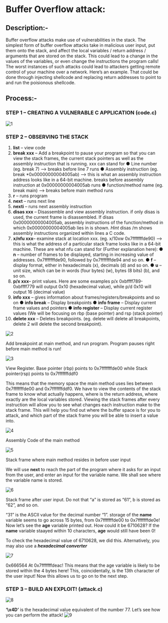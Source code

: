 # Buffer Overflow attack:


## Description:-
Buffer overflow attacks make use of vulnerabilities in the stack. The simplest form of buffer overflow attacks take in malicious user input, put them onto the stack, and affect the local variables / return address / arguments that are stored on the stack. This could lead to a change in the values of the variables, or even change the instructions the program calls! The worst instances of such attacks could lead to attackers getting remote control of your machine over a network. Here’s an example. That could be done through injecting shellcode and replacing return addresses to point to and run the poisionous shellcode.


## Process:-
### STEP 1 – CREATING A VULNERABLE C APPLICATION (code.c)
![1](https://github.com/the-zoomeee/Application-security/assets/154297263/f730a921-fe57-484e-835c-8a643ba9ea4a)

### STEP 2 – OBSERVING THE STACK
1. **list** – view code
2. **break xxx** – Add a breakpoint to pause your program so that you can view the stack frames, the current stack pointers as well as the assembly instruction that is running. xxx can stand for
  ● Line number (eg. break 7) –> breaks before line 7 runs
  ● Assembly instruction (eg. break *0x00000000004005ab) –> this is what an assembly instruction address looks like in a 64-bit machine. breaks before assembly instruction at 0x00000000004005ab runs
  ● function/method name (eg. break main) –> breaks before main method runs
3. **r** – runs program
4. **next** – runs next line
5. **nexti** – runs next assembly instruction
6. **disas xxx** – Disassemble and view assembly instruction. if only disas is used, the current frame is disassembled. If disas 0x00000000004005ab, assembly instructions of the function/method in which 0x00000000004005ab lies in is shown. *Hint* disas /m shows assembly instructions organized within lines a C code.
7. **x/nfu xxx**– examine stack at location xxx. (eg. x/10xw 0x7fffffffde90) –> this is what the address of a particular stack frame looks like in a 64-bit machine. These are what nfu can stand for (Further explanation here):
  ● **n** – number of frames to be displayed, starting in increasing value of addresses. 0x7fffffffde90, followed by 0x7fffffffde94 and so on.
  ● **f** – display format, either in hexadecimals (x), decimals (d) and so on.
  ● **u** – unit size, which can be in words (four bytes) (w), bytes (8 bits) (b), and so on.
8. **p/x xxx**– print values. Here are some examples p/x 0xbffff789-0xbffff779 will output 0x10 (hexadecimal value), while p/d 0x10 will output 16 (decimal value)
9. **info xxx** – gives information about frames/registers/breakpoints and so on
  ● **info break** – Display breakpoints
  ● **info frame** – Display current frame values and pointers
  ● **info register** – Display current register values (We will be focusing on rbp (base pointer) and rsp (stack pointer)
10. **delete xxx** – Deletes breakpoints. (eg. delete will delete all breakpoints, delete 2 will delete the second breakpoint).

![2](https://github.com/the-zoomeee/Application-security/assets/154297263/5e4e6f39-9989-4fae-9d42-74384cd23b37)
<p>Add breakpoint at main method, and run program. Program pauses right before main method is run! </p>

![3](https://github.com/the-zoomeee/Application-security/assets/154297263/b31b0eaa-5af9-49b9-bced-eb7777935b2f)
<p>View Register. Base pointer (rbp) points to 0x7fffffffde00 while Stack pointer(rsp) points to 0x7fffffffddf0</p>

This means that the memory space the main method uses lies between 0x7fffffffde00 and 0x7fffffffddf0. We have to view the contents of the stack frame to know what actually happens, where is the return address, where exactly are the local variables stored. Viewing the stack frames after every instruction will allow you to see what changes each instruction make to the stack frame. This will help you find out where the buffer space is for you to attack, and which part of the stack frame you will be able to insert a value into.

![4](https://github.com/the-zoomeee/Application-security/assets/154297263/62634a51-2193-427b-903a-21fddc04c043)
<p>Assembly Code of the main method</p>

![5](https://github.com/the-zoomeee/Application-security/assets/154297263/67f2ee8e-8828-4a0e-8ead-fc0f504b70a2)
<p>Stack frame where main method resides in before user input</p>

We will use **next** to reach the part of the program where it asks for an input from the user, and enter an input for the variable name. We shall see where the variable name is stored.

![6](https://github.com/the-zoomeee/Application-security/assets/154297263/10cf01b0-3287-4ac0-9ca1-3743bca39bdf)
<p>Stack frame after user input. Do not that “a” is stored as “61”, b is stored as “62”, and so on.</p>

“31” is the ASCII value for the decimal number “1”. storage of the **name** variable seems to go across 15 bytes, from 0x7fffffffde00 to 0x7fffffffde0e! Now let’s see the **age** variable printed out. How could it be 6710628? If the **name** variable staayed within 10 characters, **age** would still have been 0!

To check the hexadecimal value of 6710628, we did this. Alternatively, you may also use a **_hexadecimal converter_**

![7](https://github.com/the-zoomeee/Application-security/assets/154297263/f2a473c3-f9fd-4a8b-82aa-177ad7a26d11)
<p>0x666564 At 0x7fffffffdeac! This means that the age variable is likely to be stored within the 4 bytes here! This, coincidentally, is the 13th character of the user input! Now this allows us to go on to the next step.</p>

### STEP 3 – BUILD AN EXPLOIT! (attack.c)
![8](https://github.com/the-zoomeee/Application-security/assets/154297263/036091de-3891-4779-8ea2-0e56ef361d2b)

**‘\x4D’** is the hexadecimal value equivalent of the number 77. Let’s see how you can perform the attack!
![9](https://github.com/the-zoomeee/Application-security/assets/154297263/9d2f816d-5efa-465a-bd10-f8b62aaa65d8)
